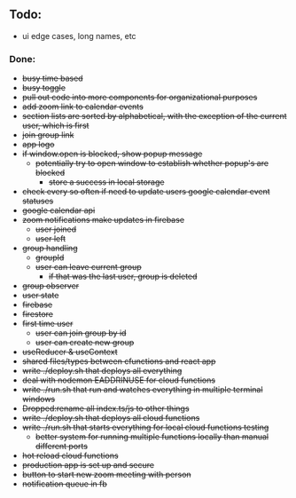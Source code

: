 ## Todo:

- ui edge cases, long names, etc

### Done:

- ~~busy time based~~
- ~~busy toggle~~
- ~~pull out code into more components for organizational purposes~~
- ~~add zoom link to calendar events~~
- ~~section lists are sorted by alphabetical, with the exception of the current user, which is first~~
- ~~join group link~~
- ~~app logo~~
- ~~if window.open is blocked, show popup message~~
  - ~~potentially try to open window to establish whether popup's are blocked~~
    - ~~store a success in local storage~~
- ~~check every so often if need to update users google calendar event statuses~~
- ~~google calendar api~~
- ~~zoom notifications make updates in firebase~~
  - ~~user joined~~
  - ~~user left~~
- ~~group handling~~
  - ~~groupId~~
  - ~~user can leave current group~~
    - ~~if that was the last user, group is deleted~~
- ~~group observer~~
- ~~user state~~
- ~~firebase~~
- ~~firestore~~
- ~~first time user~~
  - ~~user can join group by id~~
  - ~~user can create new group~~
- ~~useReducer & useContext~~
- ~~shared files/types between cfunctions and react app~~
- ~~write ./deploy.sh that deploys all everything~~
- ~~deal with nodemon EADDRINUSE for cloud functions~~
- ~~write ./run.sh that run and watches everything in multiple terminal windows~~
- ~~Dropped:rename all index.ts/js to other things~~
- ~~write ./deploy.sh that deploys all cloud functions~~
- ~~write ./run.sh that starts everything for local cloud functions testing~~
  - ~~better system for running multiple functions locally than manual different ports~~
- ~~hot reload cloud functions~~
- ~~production app is set up and secure~~
- ~~button to start new zoom meeting with person~~
- ~~notification queue in fb~~
